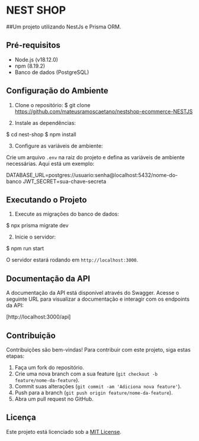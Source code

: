 # NEST SHOP
##Um projeto utilizando NestJs e Prisma ORM.

## Pré-requisitos

- Node.js (v18.12.0)
- npm (8.19.2)
- Banco de dados (PostgreSQL)

## Configuração do Ambiente

1. Clone o repositório:
$ git clone https://github.com/mateusramoscaetano/nestshop-ecommerce-NESTJS

2. Instale as dependências:
   
$ cd nest-shop
$ npm install

3. Configure as variáveis de ambiente:
   
Crie um arquivo `.env` na raiz do projeto e defina as variáveis de ambiente necessárias. Aqui está um exemplo:
   
DATABASE_URL=postgres://usuario:senha@localhost:5432/nome-do-banco
JWT_SECRET=sua-chave-secreta

## Executando o Projeto

1. Execute as migrações do banco de dados:

$ npx prisma migrate dev

2. Inicie o servidor:
 
$ npm run start

O servidor estará rodando em `http://localhost:3000`.

## Documentação da API

A documentação da API está disponível através do Swagger. Acesse o seguinte URL para visualizar a documentação e interagir com os endpoints da API: 

[http://localhost:3000/api]

## Contribuição

Contribuições são bem-vindas! Para contribuir com este projeto, siga estas etapas:

1. Faça um fork do repositório.
2. Crie uma nova branch com a sua feature (`git checkout -b feature/nome-da-feature`).
3. Commit suas alterações (`git commit -am 'Adiciona nova feature'`).
4. Push para a branch (`git push origin feature/nome-da-feature`).
5. Abra um pull request no GitHub.

## Licença

Este projeto está licenciado sob a [MIT License](https://opensource.org/licenses/MIT).
   
